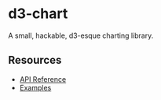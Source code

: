 # d3-chart
A small, hackable, d3-esque charting library.

## Resources

* [API Reference](API.md)
* [Examples](https://atdyer.github.io/d3-chart.js)
